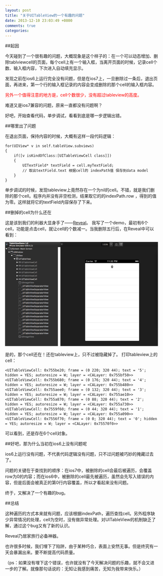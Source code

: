 ```yaml
---
layout: post
title: "关于UITableView的一个有趣的问题"
date: 2013-12-10 23:03:49 +0800
comments: true
categories: 
---
```


##起因

今天碰到了一个很有趣的问题，大概现象是这个样子的：在一个可以动态增加、删除tablviewcell的页面，每个cell上有一个输入框，当离开页面的时候，记录cell个数、输入框内容，下次进入自动填充显示。

发现之前在ios6上运行完全没有问题，但是在ios7上，一旦删除过一条后，退出页面，再进来，第一个行的输入框记录的内容会变成删除的那个cell的输入框内容。

<p style="color:red" > 另外一个值得注意的地方是，cell个数很少，没有超过tableview的高度。</p>

难道又是ios7兼容的问题，原来一直都没有问题啊？

好吧，开始查看代码，单步调试，看看到底是哪一步逻辑出错。

##哪里出了问题

在退出页面，保持内容的时候，大概有这样一段代码逻辑：

	for(UIView* v in self.tableView.subviews)
    {
        if([v isKindOfClass:[UITableViewCell class]])
        {
           	UITextField* textField = cell.myTextField;
           	// 取出textField.text 根据cell的 indexPath值 保存到data model
        }
    }
  
单步调试的时候，发现tableview上竟然存在一个为nil的cell。不错，就是我们删除的那个cell。程序内并没有非空检测，结果取它的的indexPath.row ，得到的值为零。这样就将它的textField内容保存了下来。

##删掉的cell为什么还在

这是该到我们的利器大显身手了——[Reveal](http://revealapp.com/)。
我写了一个demo，最初有6个cell，功能是点击cell，就让cell的个数减一。当我删除五行后，在Reveal中可以看到：

![Reveal截图](./images/tvst.png)

是的，那个cell还在！还在tableview上，只不过被隐藏掉了。
打印tableview上的cell：

	<UITableViewCell: 0x755be20; frame = (0 220; 320 44); text = '5'; hidden = YES; autoresize = W; layer = <CALayer: 0x755bf50>>
	<UITableViewCell: 0x755b680; frame = (0 176; 320 44); text = '4'; hidden = YES; autoresize = W; layer = <CALayer: 0x755b480>>
	<UITableViewCell: 0x755aee0; frame = (0 132; 320 44); text = '3'; hidden = YES; autoresize = W; layer = <CALayer: 0x755ae10>>
	<UITableViewCell: 0x755a870; frame = (0 88; 320 44); text = '2'; hidden = YES; autoresize = W; layer = <CALayer: 0x755a730>>
	<UITableViewCell: 0x7559f60; frame = (0 44; 320 44); text = '1'; hidden = YES; autoresize = W; layer = <CALayer: 0x755a090>>
	<UITableViewCell: 0x7556f70; frame = (0 0; 320 44); text = '0'; hidden = YES; autoresize = W; layer = <CALayer: 0x75570f0>>

可以看到，还是存在6个cell对象。

##好吧，那为什么当初在ios6上没有问题呢

ios6上运行没有问题，不代表代码逻辑没有问题，只不过问题被巧妙的掩藏过去了。

问题的关键在于查找到的顺序：在ios7中，被删除的cell会最后被遍历，会覆盖row为0的内容；而在ios6中，被删除的cell最先被遍历，虽然会先写入错误的内容，但是后面会被真正的第0行内容覆盖，所以才看起来没有问题。

终于，又解决了一个有趣的bug。

##总结


这种遍历的方式本来就有问题，应该根据indexPath，遍历查找cell。另外程序缺少异常情况的处理，cell为空时，没有做异常处理。对UITableView的机制缺乏了解，通过这个bug又有了新的认识。

Reveal乃居家旅行必备神器。

也许很多时候，我们埋下了陷阱，由于某种巧合，表面上安然无事。但是终究有一天会暴漏出来。要不断提高代码质量。

（ps：如果没有埋下这个错误，也许就没有了今天解决问题的乐趣，就不会又进一步的了解。就像那句话说的：无知让我感到痛苦，无知为我带来快乐。）

